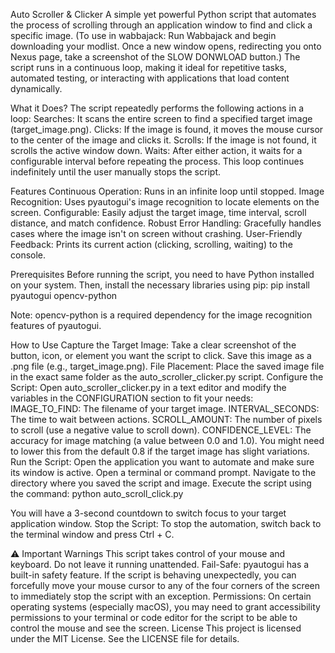 Auto Scroller & Clicker
A simple yet powerful Python script that automates the process of scrolling through an application window to find and click a specific image. 
(To use in wabbajack: Run Wabbajack and begin downloading your modlist. Once a new window opens, redirecting you onto Nexus page, take a screenshot of the SLOW DONWLOAD button.)
The script runs in a continuous loop, making it ideal for repetitive tasks, automated testing, or interacting with applications that load content dynamically.

What it Does?
The script repeatedly performs the following actions in a loop:
Searches: It scans the entire screen to find a specified target image (target_image.png).
Clicks: If the image is found, it moves the mouse cursor to the center of the image and clicks it.
Scrolls: If the image is not found, it scrolls the active window down.
Waits: After either action, it waits for a configurable interval before repeating the process.
This loop continues indefinitely until the user manually stops the script.

Features
Continuous Operation: Runs in an infinite loop until stopped.
Image Recognition: Uses pyautogui's image recognition to locate elements on the screen.
Configurable: Easily adjust the target image, time interval, scroll distance, and match confidence.
Robust Error Handling: Gracefully handles cases where the image isn't on screen without crashing.
User-Friendly Feedback: Prints its current action (clicking, scrolling, waiting) to the console.

Prerequisites
Before running the script, you need to have Python installed on your system. 
Then, install the necessary libraries using pip:
pip install pyautogui opencv-python

Note: opencv-python is a required dependency for the image recognition features of pyautogui.

How to Use
Capture the Target Image: Take a clear screenshot of the button, icon, or element you want the script to click. Save this image as a .png file (e.g., target_image.png).
File Placement: Place the saved image file in the exact same folder as the auto_scroller_clicker.py script.
Configure the Script: Open auto_scroller_clicker.py in a text editor and modify the variables in the CONFIGURATION section to fit your needs:
IMAGE_TO_FIND: The filename of your target image.
INTERVAL_SECONDS: The time to wait between actions.
SCROLL_AMOUNT: The number of pixels to scroll (use a negative value to scroll down).
CONFIDENCE_LEVEL: The accuracy for image matching (a value between 0.0 and 1.0). You might need to lower this from the default 0.8 if the target image has slight variations.
Run the Script:
Open the application you want to automate and make sure its window is active.
Open a terminal or command prompt.
Navigate to the directory where you saved the script and image.
Execute the script using the command:
python auto_scroll_click.py

You will have a 3-second countdown to switch focus to your target application window.
Stop the Script: To stop the automation, switch back to the terminal window and press Ctrl + C.

⚠️ Important Warnings
This script takes control of your mouse and keyboard. Do not leave it running unattended.
Fail-Safe: pyautogui has a built-in safety feature. If the script is behaving unexpectedly, you can forcefully move your mouse cursor to any of the four corners of the screen to immediately stop the script with an exception.
Permissions: On certain operating systems (especially macOS), you may need to grant accessibility permissions to your terminal or code editor for the script to be able to control the mouse and see the screen.
License
This project is licensed under the MIT License. See the LICENSE file for details.
